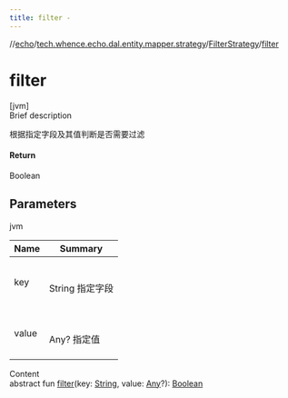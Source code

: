 ```yaml
---
title: filter -
---
```

//[echo](../../index.md)/[tech.whence.echo.dal.entity.mapper.strategy](../index.md)/[FilterStrategy](index.md)/[filter](filter.md)



# filter  
[jvm]  
Brief description  


根据指定字段及其值判断是否需要过滤



#### Return  


Boolean



## Parameters  
  
jvm  
  
|  Name|  Summary| 
|---|---|
| key| <br><br>String 指定字段<br><br>
| value| <br><br>Any? 指定值<br><br>
  
  
Content  
abstract fun [filter](filter.md)(key: [String](https://kotlinlang.org/api/latest/jvm/stdlib/kotlin/-string/index.html), value: [Any](https://kotlinlang.org/api/latest/jvm/stdlib/kotlin/-any/index.html)?): [Boolean](https://kotlinlang.org/api/latest/jvm/stdlib/kotlin/-boolean/index.html)  



